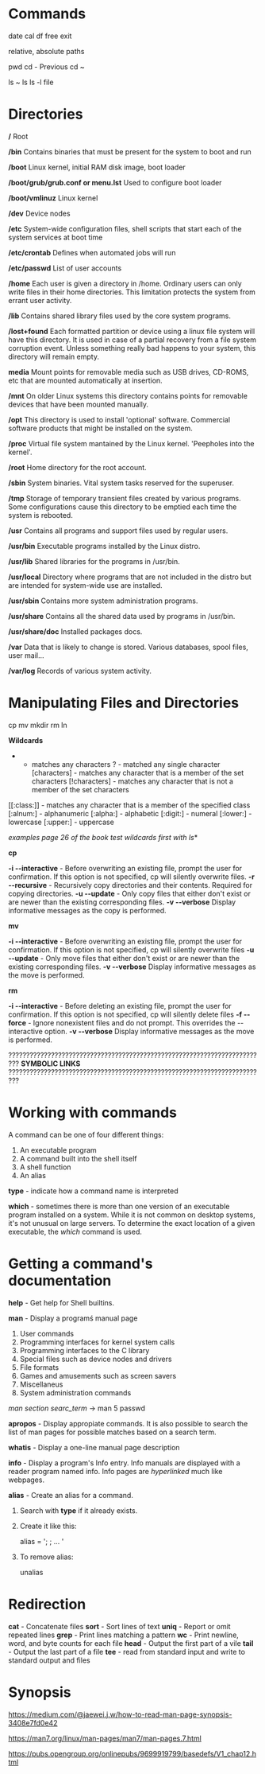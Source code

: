 # Commands

date
cal
df
free
exit

relative, absolute paths

pwd
cd -  Previous
cd ~

ls ~
ls 
ls -l
file

# Directories

**/** Root

**/bin** Contains binaries that must be present for the system to boot and run

**/boot** Linux kernel, initial RAM disk image, boot loader

**/boot/grub/grub.conf or menu.lst** Used to configure boot loader

**/boot/vmlinuz** Linux kernel

**/dev** Device nodes

**/etc** System-wide configuration files, shell scripts that start each of the system services at boot time

**/etc/crontab** Defines when automated jobs will run

**/etc/passwd** List of user accounts

**/home** Each user is given a directory in /home. Ordinary users can only write files in their home directories. This limitation protects the system from errant user activity.

**/lib** Contains shared library files used by the core system programs.

**/lost+found** Each formatted partition or device using a linux file system will have this directory. It is used in case of a partial recovery from a file system corruption event. Unless something really bad happens to your system, this directory will remain empty.

**media** Mount points for removable media such as USB drives, CD-ROMS, etc that are mounted automatically at insertion.

**/mnt** On older Linux systems this directory contains points for removable devices that have been mounted manually.

**/opt** This directory is used to install 'optional' software. Commercial software products that might be installed on the system.

**/proc** Virtual file system mantained by the Linux kernel. 'Peepholes into the kernel'.

**/root** Home directory for the root account.

**/sbin** System binaries. Vital system tasks reserved for the superuser.

**/tmp** Storage of temporary transient files created by various programs. Some configurations cause this directory to be emptied each time the system is rebooted.

**/usr** Contains all programs and support files used by regular users.

**/usr/bin** Executable programs installed by the Linux distro.

**/usr/lib** Shared libraries for the programs in /usr/bin.

**/usr/local** Directory where programs that are not included in the distro but are intended for system-wide use are installed.

**/usr/sbin** Contains more system administration programs.

**/usr/share** Contains all the shared data used by programs in /usr/bin.

**/usr/share/doc** Installed packages docs.

**/var** Data that is likely to change is stored. Various databases, spool files, user mail...

**/var/log** Records of various system activity.

# Manipulating Files and Directories

cp
mv
mkdir
rm
ln 

**Wildcards**

* - matches any characters
? - matched any single character
[characters] - matches any character that is a member of the set characters
[!characters] - matches any character that is not a member of the set characters 

[[:class:]] - matches any character that is a member of the specified class
[:alnum:] - alphanumeric
[:alpha:] - alphabetic
[:digit:] - numeral
[:lower:] - lowercase
[:upper:] - uppercase

*examples page 26 of the book*
*test wildcards first with ls**

**cp**

**-i --interactive** - Before overwriting an existing file, prompt the user for confirmation. If this option is not specified, cp will silently overwrite files. 
**-r --recursive** -  Recursively copy directories and their contents. Required for copying directories.
**-u --update** - Only copy files that either don't exist or are newer than the existing corresponding files.
**-v --verbose** Display informative messages as the copy is performed.

**mv**

**-i --interactive** - Before overwriting an existing file, prompt the user for confirmation. If this option is not specified, cp will silently overwrite files
**-u --update** - Only move files that either don't exist or are newer than the existing corresponding files.
**-v --verbose** Display informative messages as the move is performed.

**rm**

**-i --interactive** - Before deleting an existing file, prompt the user for confirmation. If this option is not specified, cp will silently delete files
**-f --force** - Ignore nonexistent files and do not prompt. This overrides the --interactive option.
**-v --verbose** Display informative messages as the move is performed.


?????????????????????????????????????????????????????????????????????????
**SYMBOLIC LINKS**
?????????????????????????????????????????????????????????????????????????


# Working with commands

A command can be one of four different things:

1. An executable program
2. A command built into the shell itself
3. A shell function
4. An alias

**type** - indicate how a command name is interpreted

**which** - sometimes there is more than one version of an executable program installed on a system. While it is not common on desktop systems, it's not unusual on large servers.
To determine the exact location of a given executable, the *which* command is used.

# Getting a command's documentation

**help** - Get help for Shell builtins.

**man** - Display a programś manual page

1. User commands
2. Programming interfaces for kernel system calls
3. Programming interfaces to the C library
4. Special files such as device nodes and drivers
5. File formats
6. Games and amusements such as screen savers
7. Miscellaneus
8. System administration commands

*man section searc_term* -> man 5 passwd

**apropos** - Display appropiate commands. It is also possible to search the list of man pages for possible matches based on a search term.

**whatis** - Display a one-line manual page description

**info** - Display a program's Info entry. Info manuals are displayed with a reader program named info. Info pages are *hyperlinked* much like webpages.

**alias** - Create an alias for a command.

1. Search with **type** if it already exists.
2. Create it like this:

    alias <name> = '<command>; <command>; ... '

3. To remove alias:

    unalias <command>

# Redirection

**cat** - Concatenate files
**sort** - Sort lines of text
**uniq** - Report or omit repeated lines
**grep** - Print lines matching a pattern
**wc** - Print newline, word, and byte counts for each file
**head** - Output the first part of a vile
**tail** - Output the last part of a file
**tee** - read from standard input and write to standard output and files



# Synopsis

https://medium.com/@jaewei.j.w/how-to-read-man-page-synopsis-3408e7fd0e42

https://man7.org/linux/man-pages/man7/man-pages.7.html

https://pubs.opengroup.org/onlinepubs/9699919799/basedefs/V1_chap12.html

